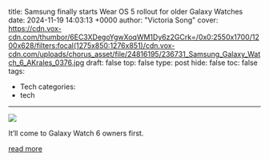 title: Samsung finally starts Wear OS 5 rollout for older Galaxy Watches
date: 2024-11-19 14:03:13 +0000
author: "Victoria Song"
cover: https://cdn.vox-cdn.com/thumbor/6EC3XDegoYgwXoqWM1Dy6z2GCrk=/0x0:2550x1700/1200x628/filters:focal(1275x850:1276x851)/cdn.vox-cdn.com/uploads/chorus_asset/file/24816195/236731_Samsung_Galaxy_Watch_6_AKrales_0376.jpg
draft: false
top: false
type: post
hide: false
toc: false
tags:
  - Tech
categories:
  - tech
---

![](https://cdn.vox-cdn.com/thumbor/6EC3XDegoYgwXoqWM1Dy6z2GCrk=/0x0:2550x1700/1200x628/filters:focal(1275x850:1276x851)/cdn.vox-cdn.com/uploads/chorus_asset/file/24816195/236731_Samsung_Galaxy_Watch_6_AKrales_0376.jpg)

It’ll come to Galaxy Watch 6 owners first.

[read more](https://www.theverge.com/2024/11/19/24300468/samsung-wear-os-5-one-ui-6-watch-smartwatch-wearables)
